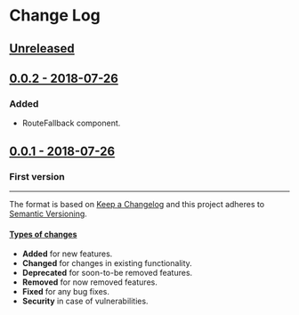 # Change Log

## [Unreleased](https://github.com/alonrbar/peppermint-router/tree/develop)

## [0.0.2 - 2018-07-26](https://github.com/alonrbar/peppermint-router/tree/v0.0.2)

### Added

- RouteFallback component.

## [0.0.1 - 2018-07-26](https://github.com/alonrbar/peppermint-router/tree/v0.0.1)

### First version

---

The format is based on [Keep a Changelog](http://keepachangelog.com/) and this project adheres to [Semantic Versioning](http://semver.org/).

#### [Types of changes](http://keepachangelog.com)

- **Added** for new features.
- **Changed** for changes in existing functionality.
- **Deprecated** for soon-to-be removed features.
- **Removed** for now removed features.
- **Fixed** for any bug fixes.
- **Security** in case of vulnerabilities.
